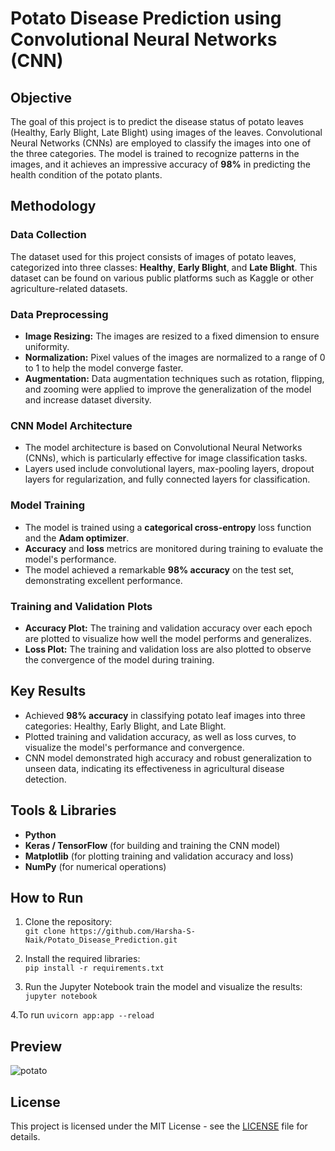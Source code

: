 # Potato Disease Prediction using Convolutional Neural Networks (CNN)

## Objective
The goal of this project is to predict the disease status of potato leaves (Healthy, Early Blight, Late Blight) using images of the leaves. Convolutional Neural Networks (CNNs) are employed to classify the images into one of the three categories. The model is trained to recognize patterns in the images, and it achieves an impressive accuracy of **98%** in predicting the health condition of the potato plants.

## Methodology

### Data Collection
The dataset used for this project consists of images of potato leaves, categorized into three classes: **Healthy**, **Early Blight**, and **Late Blight**. This dataset can be found on various public platforms such as Kaggle or other agriculture-related datasets.

### Data Preprocessing
- **Image Resizing:** The images are resized to a fixed dimension to ensure uniformity.
- **Normalization:** Pixel values of the images are normalized to a range of 0 to 1 to help the model converge faster.
- **Augmentation:** Data augmentation techniques such as rotation, flipping, and zooming were applied to improve the generalization of the model and increase dataset diversity.

### CNN Model Architecture
- The model architecture is based on Convolutional Neural Networks (CNNs), which is particularly effective for image classification tasks.
- Layers used include convolutional layers, max-pooling layers, dropout layers for regularization, and fully connected layers for classification.
  
### Model Training
- The model is trained using a **categorical cross-entropy** loss function and the **Adam optimizer**.
- **Accuracy** and **loss** metrics are monitored during training to evaluate the model's performance.
- The model achieved a remarkable **98% accuracy** on the test set, demonstrating excellent performance.

### Training and Validation Plots
- **Accuracy Plot:** The training and validation accuracy over each epoch are plotted to visualize how well the model performs and generalizes.
- **Loss Plot:** The training and validation loss are also plotted to observe the convergence of the model during training.

## Key Results
- Achieved **98% accuracy** in classifying potato leaf images into three categories: Healthy, Early Blight, and Late Blight.
- Plotted training and validation accuracy, as well as loss curves, to visualize the model's performance and convergence.
- CNN model demonstrated high accuracy and robust generalization to unseen data, indicating its effectiveness in agricultural disease detection.

## Tools & Libraries
- **Python**
- **Keras / TensorFlow** (for building and training the CNN model)
- **Matplotlib** (for plotting training and validation accuracy and loss)
- **NumPy** (for numerical operations)

## How to Run
1. Clone the repository:  
   `git clone https://github.com/Harsha-S-Naik/Potato_Disease_Prediction.git`
   
2. Install the required libraries:  
   `pip install -r requirements.txt`
   
3. Run the Jupyter Notebook train the model and visualize the results:  
   `jupyter notebook`

4.To run
`uvicorn app:app --reload`

## Preview
![potato](https://github.com/user-attachments/assets/9fa501bb-a62c-4ff3-b27f-9f3b7c302bad)



## License
This project is licensed under the MIT License - see the [LICENSE](LICENSE) file for details.


